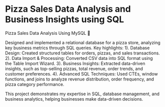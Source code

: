 # Pizza Sales Data Analysis and Business Insights using SQL

Pizza Sales Data Analysis Using MySQL 🍕

Designed and implemented a relational database for a pizza store, analyzing key business metrics through SQL queries. Key highlights:
1). Database Design: Created structured tables for orders, pizzas, and sales transactions.
2). Data Import & Processing: Converted CSV data into SQL format using the Table Import Wizard.
3). Business Insights: Extracted data-driven insights, such as top-selling pizzas, total revenue, order trends, and customer preferences.
4). Advanced SQL Techniques: Used CTEs, window functions, and joins to analyze revenue distribution, order frequency, and pizza category performance.

This project demonstrates my expertise in SQL, database management, and business analytics, helping businesses make data-driven decisions.
